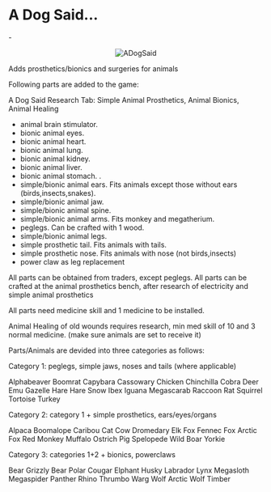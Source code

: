 # A Dog Said...

-<p align="center"><img src="/About/Preview.png" alt="ADogSaid"/></p>


Adds prosthetics/bionics and surgeries for animals

Following parts are added to the game:

A Dog Said Research Tab: Simple Animal Prosthetics, Animal Bionics, Animal Healing

* animal brain stimulator. 
* bionic animal eyes.  
* bionic animal heart. 
* bionic animal lung. 
* bionic animal kidney. 
* bionic animal liver. 
* bionic animal stomach. .
* simple/bionic animal ears. Fits animals except those without ears (birds,insects,snakes).
* simple/bionic animal jaw.  
* simple/bionic animal spine. 
* simple/bionic animal arms. Fits monkey and megatherium.
* peglegs. Can be crafted with 1 wood. 
* simple/bionic animal legs. 
* simple prosthetic tail. Fits animals with tails.
* simple prosthetic nose. Fits animals with nose (not birds,insects)
* power claw as leg replacement

All parts can be obtained from traders, except peglegs.
All parts can be crafted at the animal prosthetics bench, after research of electricity and simple animal prosthetics

All parts need medicine skill and 1 medicine to be installed. 

Animal Healing of old wounds requires research, min med skill of 10 and 3 normal medicine. (make sure animals are set to receive it)

Parts/Animals are devided into three categories as follows:

Category 1: peglegs, simple jaws, noses and tails (where applicable)

Alphabeaver 
Boomrat 
Capybara 
Cassowary 
Chicken 
Chinchilla
Cobra 
Deer 
Emu 
Gazelle 
Hare
Hare Snow
Ibex 
Iguana 
Megascarab 
Raccoon 
Rat 
Squirrel 
Tortoise
Turkey


Category 2: category 1 + simple prosthetics, ears/eyes/organs

Alpaca
Boomalope
Caribou
Cat
Cow
Dromedary
Elk
Fox Fennec
Fox Arctic
Fox Red
Monkey
Muffalo
Ostrich
Pig
Spelopede
Wild Boar
Yorkie



Category 3: categories 1+2 + bionics, powerclaws

Bear Grizzly
Bear Polar
Cougar
Elphant
Husky
Labrador
Lynx
Megasloth
Megaspider
Panther
Rhino
Thrumbo
Warg
Wolf Arctic
Wolf Timber

